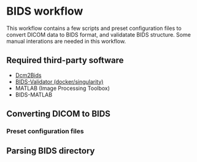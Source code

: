 # BIDS workflow

This workflow contains a few scripts and preset configuration files to convert DICOM data to BIDS format, and validatate BIDS structure. Some manual interations are needed in this workflow.

## Required third-party software

- [Dcm2Bids](https://unfmontreal.github.io/Dcm2Bids/)
- [BIDS-Validator (docker/singularity)](https://github.com/bids-standard/bids-validator)
- MATLAB (Image Processing Toolbox)
- BIDS-MATLAB

## Converting DICOM to BIDS

### Preset configuration files

## Parsing BIDS directory
